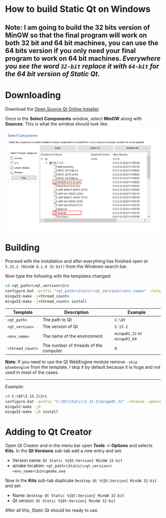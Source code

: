# How to build Static Qt on Windows

**Note**: I am going to build the 32 bits version of MinGW so that the final program will work on both 32 bit and 64 bit machines, you can use the 64 bits version if you only need your final program to work on 64 bit machines.
_Everywhere you see the word `32-bit` replace it with `64-bit` for the 64 bit version of Static Qt._
---
# Downloading
Download the [Open Source Qt Online Installer](https://www.qt.io/download).

Once in the **Select Components** window, select **MinGW** along with **Sources**.
This is what the window should look like:

<img src="https://raw.githubusercontent.com/TheGameratorT/TheGameratorT.github.io/master/qt_static/pkg_select.png" alt="Select Components window"/>

# Building
Proceed with the installation and after everything has finished open `Qt 5.15.2 (MinGW 8.1.0 32-bit)` from the Windows search bar.

Now type the following with the templates changed:
```cmd
cd <qt_path>\<qt_version>\Src
configure.bat -prefix "<qt_path>\Static\<qt_version>\<env_name>" -release -opensource -confirm-license -static -static-runtime -opengl desktop -skip qtwebengine -nomake examples -nomake tests
mingw32-make -j<thread_count>
mingw32-make -j<thread_count> install
```
| Template         | Description                           | Example                      |
|------------------|---------------------------------------|------------------------------|
| `<qt_path>`      | The path to Qt                        | `C:\Qt`                      |
| `<qt_version>`   | The version of Qt                     | `5.15.2`                     |
| `<env_name>`     | The name of the environment           | `mingw81_32` or `mingw81_64` |
| `<thread_count>` | The number of threads of the computer | `8`                          |

**Note**: If you need to use the Qt WebEngine module remove `-skip qtwebengine` from the template, I skip it by default because it is huge and not used in most of the cases.

---
Example:
```cmd
cd C:\Qt\5.15.2\Src
configure.bat -prefix "C:\Qt\Static\5.15.2\mingw81_32" -release -opensource -confirm-license -static -static-runtime -opengl desktop -skip qtwebengine -nomake examples -nomake tests
mingw32-make -j8
mingw32-make -j8 install
```

# Adding to Qt Creator
Open Qt Creator and in the menu bar open **Tools** -> **Options** and selects **Kits**.
In the **Qt Versions** sub-tab add a new entry and set:
 - Version name: `Qt Static %{Qt:Version} MinGW 32-bit`
 - qmake location: `<qt_path>\Static\<qt_version>\<env_name>\bin\qmake.exe`

Now in the **Kits** sub-tab duplicate `Desktop Qt %{Qt:Version} MinGW 32-bit` and set:
 - Name: `Desktop Qt Static %{Qt:Version} MinGW 32-bit`
 - Qt version: `Qt Static %{Qt:Version} MinGW 32-bit`

After all this, Static Qt should be ready to use.
